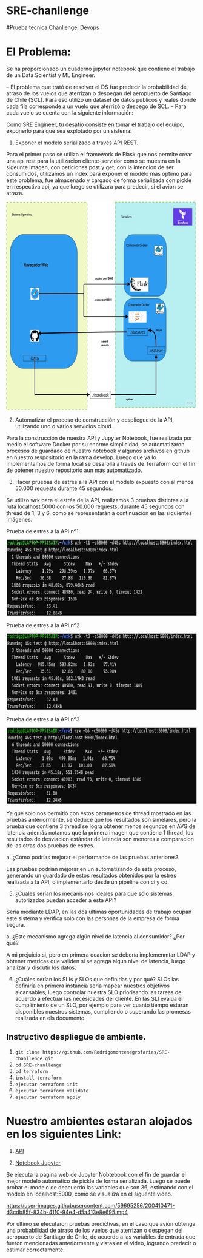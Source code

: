 # SRE-chanllenge

#Prueba tecnica Chanllenge, Devops
# El Problema:
Se ha proporcionado un cuaderno jupyter notebook que contiene el trabajo de un Data Scientist y ML Engineer.

– El problema que trató de resolver el DS fue predecir la probabilidad de atraso de los vuelos que aterrizan o
despegan del aeropuerto de Santiago de Chile (SCL). Para eso utilizó un dataset de datos públicos y reales
donde cada fila corresponde a un vuelo que aterrizó o despegó de SCL.
– Para cada vuelo se cuenta con la siguiente información:

Como SRE Engineer, tu desafío consiste en tomar el trabajo del equipo, exponerlo para que sea explotado por un
sistema:

1. Exponer el modelo serializado a través API REST.


Para el primer paso se utilizo el framework de Flask que nos permite crear una api rest para la utilizacion cliente-servidor como se muestra en la sigeunte imagen, con peticiones post y get, con la intencion de ser consumidos, utilizamos un index para exponer el modelo mas optimo para este problema,
fue almacenado y cargado de forma serializada con pickle en respectiva api, ya que luego se utilizara para predecir, si el avion se atraza.

<p align="center">
  <img width="850" height="550" src="imagenes/UML-14.jpg">
</p>

2. Automatizar el proceso de construcción y despliegue de la API, utilizando uno o varios servicios cloud.

Para la construcción de nuestra API y Jupyter Notebook, fue realizada por medio el software Docker por su enorme simplicidad,
se automatizaron procesos de guardado de nuestro notebook y algunos archivos en github en nuestro respositorio en la rama develop.
Luego que ya lo implementamos de forma local se desarolla a través de Terraform con el fin de obtener nuestro repositorio aun más automatizado.

3. Hacer pruebas de estrés a la API con el modelo expuesto con al menos 50.000 requests durante 45
segundos.

Se utilizo wrk para el estrés de la API, realizamos 3 pruebas distintas a la ruta localhost:5000 con los 50.000 requests, durante 45 segundos con thread de 1, 3 y 6, como se representarán a continuación en las siguientes imágenes. 

Prueba de estres a la API nº1
<p align="center">
  <img width="500" height="200" src="imagenes/1.png">
</p>
Prueba de estres a la API nº2
<p align="center">
  <img width="500" height="200" src="imagenes/3.png">
</p>
Prueba de estres a la API nº3
<p align="center">
  <img width="500" height="200" src="imagenes/6.png">
</p>

Ya que solo nos permitió con estos parametros de thread mostrado en las pruebas anteriormente, se deduce que los resultados son simelares, pero la prueba que contiene 3 thread se logra obtener menos segundos en AVG de latencia además notamos que la primera imagen que contiene 1 thread, los resultados de desviacion estándar de latencia son menores a comparacion de las otras dos pruebas de estres.



a. ¿Cómo podrías mejorar el performance de las pruebas anteriores?

Las pruebas podrían mejorar en un automatizando de este procesó, generando un guardado de estos resultados obtenidos por la estres realizada a la API, o implementarlo desde un pipeline con ci y cd.


 5. ¿Cuáles serían los mecanismos ideales para que sólo sistemas autorizados puedan acceder a esta API?

Seria mediante LDAP, en las dos ultimas oportunidades de trabajo ocupan este sistema y verifica solo con las personas de la empresa de forma segura.

a. ¿Este mecanismo agrega algún nivel de latencia al consumidor? ¿Por qué?

A mi prejuicio si, pero en primera ocacion se debería implemenmtar LDAP y obtener metricas que validen si se agrega algun nivel de latencia, luego analizar y discutir los datos.

6. ¿Cuáles serían los SLIs y SLOs que definirías y por qué?
SLOs las definiria en primera instancia seria mapear nuestros objetivos alcansables, luego controlar nuestra SLO priorisando las tareas de acuerdo a efectuar las necesidades del cliente. En las SLI evalúa el cumplimiento de un SLO, por ejemplo para ver cuanto tiempo estaran disponibles nuestros sistemas, cumpliendo o superando las promesas realizada en els documento. 


## Instructivo despliegue de ambiente.

1. `git clone https://github.com/Rodrigomontenegrofarias/SRE-chanllenge.git`
2. `cd SRE-chanllenge`
3. `cd terraform`
4. `install terraform`
5. `ejecutar terraform init`
6. `ejecutar terraform validate`
7. `ejecutar terraform apply`


# Nuestro ambientes estaran alojados en los siguientes Link:

1. [API](https://localhost:5000)

2. [Notebook Jupyter](https://localhost:8881)

Se ejecuta la pagina web de Jupyter Nobtebook con el fin de guardar el mejor modelo automatico de pickle de forma serializada. Luego se puede probar el modelo de deacuerdo las variables que son 36, estimando con el modelo en localhost:5000, como se visualiza en el siguente video.



https://user-images.githubusercontent.com/59695256/200410471-d3cdb85f-834b-4110-94e4-d5a413e8e695.mp4


Por ultimo se efecutaron pruebas predictivas, en el caso que avion obtenga una probabilidad de atraso de los vuelos que aterrizan o
despegan del aeropuerto de Santiago de Chile, de acuerdo a las variables de entrada que fueron mencionadas anteriormente y vistas en el video, logrando predecir o estimar correctamente.






